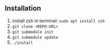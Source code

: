 
## Installation
 1) install zsh in terminal:  `sudo apt install zsh`
 2) `git clone <REPO-URL>`
 3) `git submodule init`
 4) `git submodule update`
 5) `./install`
 
